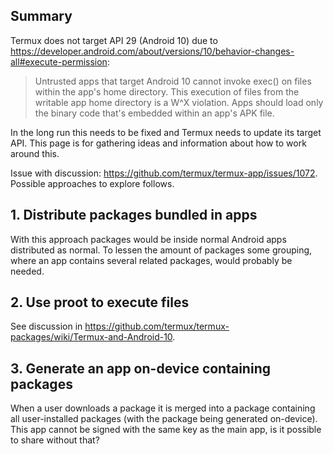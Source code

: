 ## Summary
Termux does not target API 29 (Android 10) due to https://developer.android.com/about/versions/10/behavior-changes-all#execute-permission:

> Untrusted apps that target Android 10 cannot invoke exec() on files within the app's home directory. This execution of files from the writable app home directory is a W^X violation. Apps should load only the binary code that's embedded within an app's APK file.

In the long run this needs to be fixed and Termux needs to update its target API. This page is for gathering ideas and information about how to work around this.

Issue with discussion: https://github.com/termux/termux-app/issues/1072. Possible approaches to explore follows.

## 1. Distribute packages bundled in apps
With this approach packages would be inside normal Android apps distributed as normal. To lessen the amount of packages some grouping, where an app contains several related packages, would probably be needed.

## 2. Use proot to execute files
See discussion in https://github.com/termux/termux-packages/wiki/Termux-and-Android-10.

## 3. Generate an app on-device containing packages
When a user downloads a package it is merged into a package containing all user-installed packages (with the package being generated on-device). This app cannot be signed with the same key as the main app, is it possible to share without that?

